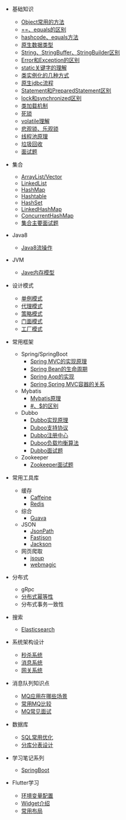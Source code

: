 * 基础知识
	* [Object常用的方法](base-points/object.md)
	* [==、equals的区别](base-points/equals.md)
	* [hashcode、equals方法](base-points/hashCode-equals.md)
	* [原生数据类型](base-points/data-type.md)
	* [String、StringBuffer、StringBuilder区别](base-points/String.md)
	* [Error和Exception的区别](base-points/error-exception.md)
	* [static关键字的理解](base-points/static.md)
	* [类实例化的几种方式](base-points/instance.md)
	* [原生jdbc流程](base-points/jdbc.md)
	* [Statement和PreparedStatement区别](base-points/statement.md)
	* [lock和synchronized区别](base-points/lock-synchronized-difference.md)
	* [类加载机制](base-points/class-load-theory.md)
	* [死锁](base-points/deadlock.md)
	* [volatile理解](base-points/volatile.md)
	* [悲观锁、乐观锁](base-points/pessimistic-optimistic-lock.md)
	* [线程池原理](base-points/thread-theory.md)
	* [垃圾回收](base-points/gc.md)
	* [面试题](base-points/interview.md)

* 集合
    *  [ArrayList/Vector](collections/ArrayList.md)
    *  [LinkedList](collections/LinkedList.md)
    *  [HashMap](collections/HashMap.md)
    *  [Hashtable](collections/Hashtable.md)
    *  [HashSet](collections/HashSet.md)
    *  [LinkedHashMap](collections/LinkedHashMap.md)
    *  [ConcurrentHashMap](collections/ConcurrentHashMap.md)
    *  [集合主要面试题](collections/interview.md)

 * Java8
 	* [Java8流操作](java8/stream.md)

* JVM
	* [Jave内存模型](jvm/memory-model.md)

* 设计模式
	* [单例模式](design/signleton-design.md)
	* [代理模式](design/proxy-design.md)
	* [策略模式](design/strategy-design.md)
	* [门面模式](design/facade-design.md)
	* [工厂模式](design/factory-design.md)

* 常用框架
	* Spring/SpringBoot
		* [Spring MVC的实现原理](framework/spring/spring-mvc-theory.md)
		* [Spring Bean的生命周期](framework/spring/spring-bean-lifecycle.md)
		* [Spring Aop的实现](framework/spring/spring-aip-theory.md)
		* [Spring Spring MVC容器的关系](framework/spring/spring-springmvc-relationship.md)
	* Mybatis
		* [Mybatis原理](framework/mybatis/mybatis-theory.md)
		* [#、$的区别](framework/mybatis/symbol.md)
	* Dubbo
		* [Dubbo实现原理](framework/dubbo/dubbo-theory.md)
		* [Duboo支持协议](framework/dubbo/dubbo-protocol.md)
		* [Dubbo注册中心](framework/dubbo/dubbo-registry.md)
		* [Duboo负载均衡算法](framework/dubbo/dubbo-load-blance.md)
		* [Dubbo面试题](framework/dubbo/dubbo-interview.md)
	* Zookeeper
		* [Zookeeper面试题](framework/zookeeper/zookeeper-interview.md)

* 常用工具库
	* 缓存
		* [Caffeine](tool/cache/caffeine.md)
		* [Redis](tool/cache/Redis.md)
	* 综合
		* [Guava](tool/complex/Guava.md)
	* JSON
		* [JsonPath](tool/json/json-path.md)
		* [Fastjson](tool/json/fastjson.md)
		* [Jackson](tool/json/Jackson.md)
	* 网页爬取
		* [jsoup](tool/web-crawling/jsoup.md)
		* [webmagic](tool/web-crawling/webmagic.md)

* 分布式
	* gRpc
	* [分布式幂等性](distributed/idempotence.md)
	* 分布式事务一致性

* 搜索
	* [Elasticsearch](search/elasticsearch.md)

* 系统架构设计
	* [秒杀系统](architecture/spike.md)
	* [消息系统](architecture/message.md)
	* [网关系统](architecture/gateway.md)

* 消息队列知识点
	* [MQ应用在哪些场景](mq/apply-scene.md)
	* [常用MQ比较](mq/introduction.md)
	* [MQ常见面试](mq/interview.md)

* 数据库
	* [SQL常用优化](database/sql-optimization.md)
	* [分库分表设计](database/separate-db.md)


* 学习笔记系列

	* [SpringBoot](notes/SpringBoot.md)


* Flutter学习

	* [环境变量配置](flutter/environment.md)
	* [Widget介绍](flutter/widgets.md)
	* [常用布局](flutter/layout.md)

